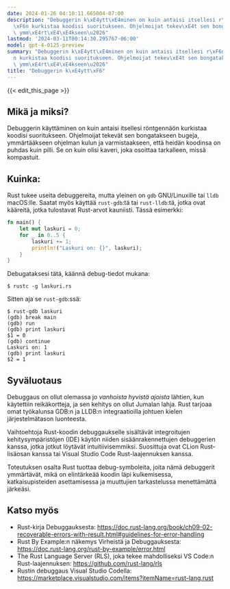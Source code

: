 ```yaml
---
date: 2024-01-26 04:10:11.665004-07:00
description: "Debuggerin k\xE4ytt\xE4minen on kuin antaisi itsellesi r\xF6ntgenn\xE4\
  \xF6n kurkistaa koodisi suoritukseen. Ohjelmoijat tekev\xE4t sen bongatakseen bugeja,\
  \ ymm\xE4rt\xE4\xE4kseen\u2026"
lastmod: '2024-03-11T00:14:30.295767-06:00'
model: gpt-4-0125-preview
summary: "Debuggerin k\xE4ytt\xE4minen on kuin antaisi itsellesi r\xF6ntgenn\xE4\xF6\
  n kurkistaa koodisi suoritukseen. Ohjelmoijat tekev\xE4t sen bongatakseen bugeja,\
  \ ymm\xE4rt\xE4\xE4kseen\u2026"
title: "Debuggerin k\xE4ytt\xF6"
---
```


{{< edit_this_page >}}

## Mikä ja miksi?

Debuggerin käyttäminen on kuin antaisi itsellesi röntgennäön kurkistaa koodisi suoritukseen. Ohjelmoijat tekevät sen bongatakseen bugeja, ymmärtääkseen ohjelman kulun ja varmistaakseen, että heidän koodinsa on puhdas kuin pilli. Se on kuin olisi kaveri, joka osoittaa tarkalleen, missä kompastuit.

## Kuinka:

Rust tukee useita debuggereita, mutta yleinen on `gdb` GNU/Linuxille tai `lldb` macOS:lle. Saatat myös käyttää `rust-gdb`:tä tai `rust-lldb`:tä, jotka ovat kääreitä, jotka tulostavat Rust-arvot kauniisti. Tässä esimerkki:

```Rust
fn main() {
    let mut laskuri = 0;
    for _ in 0..5 {
        laskuri += 1;
        println!("Laskuri on: {}", laskuri);
    }
}
```

Debugataksesi tätä, käännä debug-tiedot mukana:

```shell
$ rustc -g laskuri.rs
```

Sitten aja se `rust-gdb`:ssä:

```shell
$ rust-gdb laskuri
(gdb) break main
(gdb) run
(gdb) print laskuri
$1 = 0
(gdb) continue
Laskuri on: 1
(gdb) print laskuri
$2 = 1
```

## Syväluotaus

Debuggaus on ollut olemassa jo *vanhoista hyvistä ajoista* lähtien, kun käytettiin reikäkortteja, ja sen kehitys on ollut Jumalan lahja. Rust tarjoaa omat työkalunsa GDB:n ja LLDB:n integraatioilla johtuen kielen järjestelmätason luonteesta.

Vaihtoehtoja Rust-koodin debuggaukselle sisältävät integroitujen kehitysympäristöjen (IDE) käytön niiden sisäänrakennettujen debuggerien kanssa, jotka jotkut löytävät intuitiivisemmiksi. Suosittuja ovat CLion Rust-lisäosan kanssa tai Visual Studio Code Rust-laajennuksen kanssa.

Toteutuksen osalta Rust tuottaa debug-symboleita, joita nämä debuggerit ymmärtävät, mikä on elintärkeää koodin läpi kulkemisessa, katkaisupisteiden asettamisessa ja muuttujien tarkastelussa menettämättä järkeäsi.

## Katso myös

- Rust-kirja Debuggauksesta: https://doc.rust-lang.org/book/ch09-02-recoverable-errors-with-result.html#guidelines-for-error-handling
- Rust By Example:n näkemys Virheistä ja Debuggauksesta: https://doc.rust-lang.org/rust-by-example/error.html
- The Rust Language Server (RLS), joka tekee mahdolliseksi VS Code:n Rust-laajennuksen: https://github.com/rust-lang/rls
- Rustin debuggaus Visual Studio Codella: https://marketplace.visualstudio.com/items?itemName=rust-lang.rust

